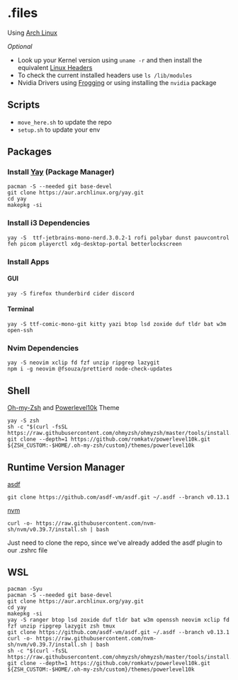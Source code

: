 # .files

Using [Arch Linux](https://archlinux.org/download/)

_Optional_

- Look up your Kernel version using `uname -r` and then install the equivalent [Linux Headers](https://archlinux.org/packages/core/x86_64/linux-headers/)
- To check the current installed headers use `ls /lib/modules`
- Nvidia Drivers using [Frogging](https://github.com/Frogging-Family/nvidia-all) or using installing the `nvidia` package

## Scripts

- `move_here.sh` to update the repo
- `setup.sh` to update your env

## Packages

### Install [Yay](https://github.com/Jguer/yay) (Package Manager)

    pacman -S --needed git base-devel
    git clone https://aur.archlinux.org/yay.git
    cd yay
    makepkg -si

### Install i3 Dependencies

    yay -S  ttf-jetbrains-mono-nerd.3.0.2-1 rofi polybar dunst pauvcontrol feh picom playerctl xdg-desktop-portal betterlockscreen

### Install Apps

#### GUI

    yay -S firefox thunderbird cider discord

#### Terminal

    yay -S ttf-comic-mono-git kitty yazi btop lsd zoxide duf tldr bat w3m open-ssh

### Nvim Dependencies

    yay -S neovim xclip fd fzf unzip ripgrep lazygit
    npm i -g neovim @fsouza/prettierd node-check-updates

## Shell

[Oh-my-Zsh](https://ohmyz.sh) and [Powerlevel10k](https://github.com/romkatv/powerlevel10k) Theme

    yay -S zsh
    sh -c "$(curl -fsSL https://raw.githubusercontent.com/ohmyzsh/ohmyzsh/master/tools/install.sh)"
    git clone --depth=1 https://github.com/romkatv/powerlevel10k.git ${ZSH_CUSTOM:-$HOME/.oh-my-zsh/custom}/themes/powerlevel10k

## Runtime Version Manager

[asdf](https://asdf-vm.com/)

    git clone https://github.com/asdf-vm/asdf.git ~/.asdf --branch v0.13.1

[nvm](https://github.com/nvm-sh/nvm)

    curl -o- https://raw.githubusercontent.com/nvm-sh/nvm/v0.39.7/install.sh | bash

Just need to clone the repo, since we've already added the asdf plugin to our .zshrc file

## WSL

    pacman -Syu
    pacman -S --needed git base-devel
    git clone https://aur.archlinux.org/yay.git
    cd yay
    makepkg -si
    yay -S ranger btop lsd zoxide duf tldr bat w3m openssh neovim xclip fd fzf unzip ripgrep lazygit zsh tmux
    git clone https://github.com/asdf-vm/asdf.git ~/.asdf --branch v0.13.1
    curl -o- https://raw.githubusercontent.com/nvm-sh/nvm/v0.39.7/install.sh | bash
    sh -c "$(curl -fsSL https://raw.githubusercontent.com/ohmyzsh/ohmyzsh/master/tools/install.sh)"
    git clone --depth=1 https://github.com/romkatv/powerlevel10k.git ${ZSH_CUSTOM:-$HOME/.oh-my-zsh/custom}/themes/powerlevel10k
